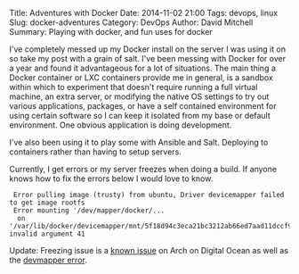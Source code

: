 Title: Adventures with Docker
Date: 2014-11-02 21:00
Tags: devops, linux 
Slug: docker-adventures
Category: DevOps
Author: David Mitchell
Summary: Playing with docker, and fun uses for docker

I've completely messed up my Docker install on the server I was using it 
on so take my post with a grain of salt. I've been messing with Docker
for over a year and found it advantageous for a lot of situations. The 
main thing a Docker container or LXC containers provide me in general, 
is a sandbox within which to experiment that doesn't require running a 
full virtual machine, an extra server, or modifying the native OS settings
to try out various applications, packages, or have a self contained 
environment for using certain software so I can keep it isolated from
my base or default environment. One obvious application is doing development.

I've also been using it to play some with Ansible and Salt. Deploying to 
containers rather than having to setup servers.

Currently, I get errors or my server freezes when doing a build.
If anyone knows how to fix the errors below I would love to know.

     
     Error pulling image (trusty) from ubuntu, Driver devicemapper failed to get image rootfs
     Error mounting '/dev/mapper/docker/...
      on '/var/lib/docker/devicemapper/mnt/5f18d94c3eca21bc3212ab66ed7aad11dccf9d4b4128401deae2b0c0c1286132': invalid argument 41
      
Update: Freezing issue is a [known issue](https://github.com/docker/docker/issues/7395) on Arch on Digital Ocean as well as the [devmapper error](https://github.com/docker/docker/issues/4036).
